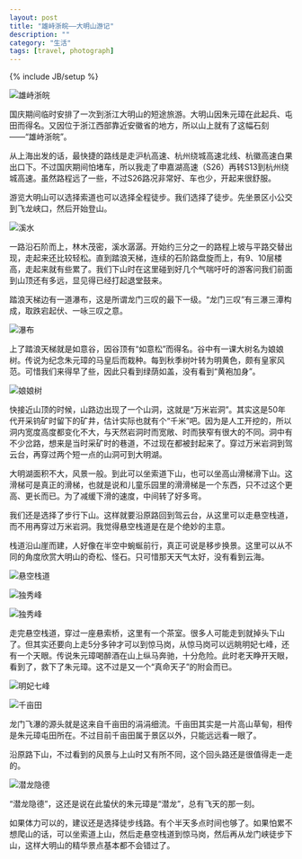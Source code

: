 ```yaml
---
layout: post
title: "雄峙浙皖——大明山游记"
description: ""
category: "生活"
tags: [travel, photograph]
---
```

{% include JB/setup %}

![雄峙浙皖](http://i46.photobucket.com/albums/f136/bird_frank/DamingMountain/_IGP4811_zpsdb366291.jpg)

国庆期间临时安排了一次到浙江大明山的短途旅游。大明山因朱元璋在此起兵、屯田而得名。又因位于浙江西部靠近安徽省的地方，所以山上就有了这幅石刻——“雄峙浙皖”。

从上海出发的话，最快捷的路线是走沪杭高速、杭州绕城高速北线、杭徽高速白果出口下。不过国庆期间怕堵车，所以我走了申嘉湖高速（S26）再转S13到杭州绕城高速。虽然路程远了一些，不过S26路况非常好、车也少，开起来很舒服。

游览大明山可以选择索道也可以选择全程徒步。我们选择了徒步。先坐景区小公交到飞龙峡口，然后开始登山。

![溪水](http://i46.photobucket.com/albums/f136/bird_frank/DamingMountain/_IGP4769_zps9baa2cd6.jpg)

一路沿石阶而上，林木茂密，溪水潺潺。开始约三分之一的路程上坡与平路交替出现，走起来还比较轻松。直到踏浪天梯，连续的石阶路盘旋而上，有9、10层楼高，走起来就有些累了。我们下山时在这里碰到好几个气喘吁吁的游客问我们前面到山顶还有多远，显见得已经打起退堂鼓来。

踏浪天梯边有一道瀑布，这是所谓龙门三叹的最下一级。“龙门三叹”有三瀑三潭构成，取跌宕起伏、一咏三叹之意。

![瀑布](http://i46.photobucket.com/albums/f136/bird_frank/DamingMountain/_IGP4794_zps870cff0e.jpg)

上了踏浪天梯就是如意谷，因谷顶有“如意松”而得名。谷中有一课大树名为娘娘树。传说为纪念朱元璋的马皇后而栽种。每到秋季树叶转为明黄色，颇有皇家风范。可惜我们来得早了些，因此只看到绿荫如盖，没有看到“黄袍加身”。

![娘娘树](http://i46.photobucket.com/albums/f136/bird_frank/DamingMountain/_IGP4814_zpsd66bf370.jpg)

快接近山顶的时候，山路边出现了一个山洞，这就是“万米岩洞”。其实这是50年代开采钨矿时留下的矿井，估计实际也就有个“千米”吧。因为是人工开挖的，所以洞内宽度高度都变化不大，与天然岩洞时而宽敞、时而狭窄有很大的不同。洞中有不少岔路，想来是当时采矿时的巷道，不过现在都被封起来了。穿过万米岩洞到驾云台，再穿过两个短一点的山洞可到大明湖。

大明湖面积不大，风景一般。到此可以坐索道下山，也可以坐高山滑梯滑下山。这滑梯可是真正的滑梯，也就是说和儿童乐园里的滑滑梯是一个东西，只不过这个更高、更长而已。为了减缓下滑的速度，中间转了好多弯。

我们还是选择了步行下山。这样就要沿原路回到驾云台，从这里可以走悬空栈道，而不用再穿过万米岩洞。我觉得悬空栈道是在是个绝妙的主意。

栈道沿山崖而建，人好像在半空中蜿蜒前行，真正可说是移步换景。这里可以从不同的角度欣赏大明山的奇松、怪石。只可惜那天天气太好，没有看到云海。

![悬空栈道](http://i46.photobucket.com/albums/f136/bird_frank/DamingMountain/_IGP4911_zpsa74a34d7.jpg)

![独秀峰](http://i46.photobucket.com/albums/f136/bird_frank/DamingMountain/_IGP4882_zps6dc37807.jpg)

![独秀峰](http://i46.photobucket.com/albums/f136/bird_frank/DamingMountain/_IGP4894_zpsb95f53da.jpg)

走完悬空栈道，穿过一座悬索桥，这里有一个茶室。很多人可能走到就掉头下山了。但其实还要向上走5分多钟才可以到惊马岗，从惊马岗可以远眺明妃七峰，还有一个天眼。传说朱元璋喝醉酒在山上纵马奔驰，十分危险。此时老天睁开天眼，看到了，救下了朱元璋。这不过是又一个“真命天子”的附会而已。

![明妃七峰](http://i46.photobucket.com/albums/f136/bird_frank/DamingMountain/_IGP4934_zps1a7b8ddd.jpg)

![千亩田](http://i46.photobucket.com/albums/f136/bird_frank/DamingMountain/_IGP4939_zps5d2f8a4f.jpg)

龙门飞瀑的源头就是这来自千亩田的涓涓细流。千亩田其实是一片高山草甸，相传是朱元璋屯田所在。不过目前千亩田属于景区以外，只能远远看一眼了。

沿原路下山，不过看到的风景与上山时又有所不同，这个回头路还是很值得走一走的。

![潜龙隐德](http://i46.photobucket.com/albums/f136/bird_frank/DamingMountain/_IGP4945_zpsecd987d9.jpg)

“潜龙隐德”，这还是说在此蛰伏的朱元璋是“潜龙”，总有飞天的那一刻。

如果体力可以的，建议还是选择徒步线路。有个半天多点时间也够了。如果怕累不想爬山的话，可以坐索道上山，然后走悬空栈道到惊马岗，然后再从龙门峡徒步下山，这样大明山的精华景点基本都不会错过了。



